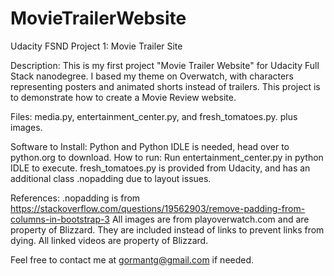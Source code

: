 # MovieTrailerWebsite
Udacity FSND Project 1: Movie Trailer Site

Description: This is my first project "Movie Trailer Website" for Udacity Full
Stack nanodegree. I based my theme on Overwatch, with characters representing
posters and animated shorts instead of trailers.
This project is to demonstrate how to create a Movie Review website.

Files: media.py, entertainment_center.py, and fresh_tomatoes.py. plus images.

Software to Install: Python and Python IDLE is needed, head over to python.org
to download. 
How to run: Run entertainment_center.py in python IDLE to execute.
fresh_tomatoes.py is provided from Udacity, and has an additional class .nopadding due to layout issues. 

References: .nopadding is from https://stackoverflow.com/questions/19562903/remove-padding-from-columns-in-bootstrap-3
All images are from playoverwatch.com and are property of Blizzard. They are included instead of links to prevent links from dying. 
All linked videos are property of Blizzard. 

Feel free to contact me at gormantg@gmail.com if needed.
